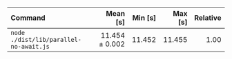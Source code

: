 | Command | Mean [s] | Min [s] | Max [s] | Relative |
|:---|---:|---:|---:|---:|
| `node ./dist/lib/parallel-no-await.js` | 11.454 ± 0.002 | 11.452 | 11.455 | 1.00 |
